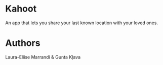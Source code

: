 # Kahoot
An app that lets you share your last known location with your loved ones.

# Authors
Laura-Eliise Marrandi & Gunta Kļava